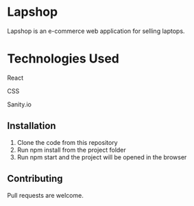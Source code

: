 # Lapshop

Lapshop is an e-commerce web application for selling laptops.

# Technologies Used
React

CSS

Sanity.io

## Installation

1. Clone the code from this repository
2. Run npm install from the project folder
3. Run npm start and the project will be opened in the browser



## Contributing
Pull requests are welcome.

